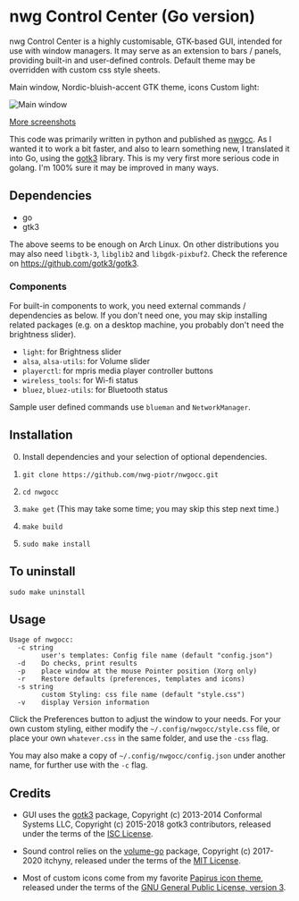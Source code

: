 # nwg Control Center (Go version)

nwg Control Center is a highly customisable, GTK-based GUI, intended for use with window managers. It may serve as an
extension to bars / panels, providing built-in and user-defined controls. Default theme may be overridden with custom
css style sheets.

Main window, Nordic-bluish-accent GTK theme, icons Custom light:

![Main window](https://scrot.cloud/images/2020/12/31/main_window-3.png)

[More screenshots](https://scrot.cloud/album/nwgocc.tDg)

This code was primarily written in python and published as [nwgcc](https://github.com/nwg-piotr/nwgcc). As I wanted it
to work a bit faster, and also to learn something new, I translated it into Go, using the
[gotk3](https://github.com/gotk3/gotk3) library. This is my very first more serious code in golang. I'm 100% sure it
may be improved in many ways.

## Dependencies

- go
- gtk3

The above seems to be enough on Arch Linux. On other distributions you may also need `libgtk-3`, `libglib2` and
`libgdk-pixbuf2`. Check the reference on https://github.com/gotk3/gotk3.

### Components

For built-in components to work, you need external commands / dependencies as below. If you don't need one, you may
skip installing related packages (e.g. on a desktop machine, you probably don't need the brightness slider).

- `light`: for Brightness slider
- `alsa`, `alsa-utils`: for Volume slider
- `playerctl`: for mpris media player controller buttons
- `wireless_tools`: for Wi-fi status
- `bluez`, `bluez-utils`: for Bluetooth status

Sample user defined commands use `blueman` and `NetworkManager`.

## Installation

0. Install dependencies and your selection of optional dependencies.

1. `git clone https://github.com/nwg-piotr/nwgocc.git`
2. `cd nwgocc`
3. `make get` (This may take some time; you may skip this step next time.)
4. `make build`
5. `sudo make install`


## To uninstall

`sudo make uninstall`

## Usage

```text
Usage of nwgocc:
  -c string
    	user's templates: Config file name (default "config.json")
  -d	Do checks, print results
  -p	place window at the mouse Pointer position (Xorg only)
  -r	Restore defaults (preferences, templates and icons)
  -s string
    	custom Styling: css file name (default "style.css")
  -v	display Version information
 ```

 Click the Preferences button to adjust the window to your needs. For your own custom styling, either modify the
 `~/.config/nwgocc/style.css` file, or place your own `whatever.css` in the same folder, and use the `-css` flag.

 You may also make a copy of `~/.config/nwgocc/config.json` under another name, for further use with the `-c` flag.

## Credits

- GUI uses the [gotk3](https://github.com/gotk3/gotk3) package, Copyright (c) 2013-2014 Conformal Systems LLC,
Copyright (c) 2015-2018 gotk3 contributors, released under the terms of the
[ISC License](https://github.com/gotk3/gotk3/blob/master/LICENSE).

- Sound control relies on the [volume-go](https://github.com/itchyny/volume-go) package, Copyright (c) 2017-2020 itchyny,
released under the terms of the [MIT License](https://github.com/itchyny/volume-go/blob/master/LICENSE).

- Most of custom icons come from my favorite [Papirus icon theme](https://github.com/PapirusDevelopmentTeam/papirus-icon-theme),
released under the terms of the
[GNU General Public License, version 3](https://github.com/PapirusDevelopmentTeam/papirus-icon-theme/blob/master/LICENSE).
